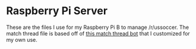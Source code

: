 # Raspberry Pi Server

These are the files I use for my Raspberry Pi B to manage /r/ussoccer. The match thread file is based off of [this match thread bot](https://github.com/aarkay/match-thread-bot) that I customized for my own use.
